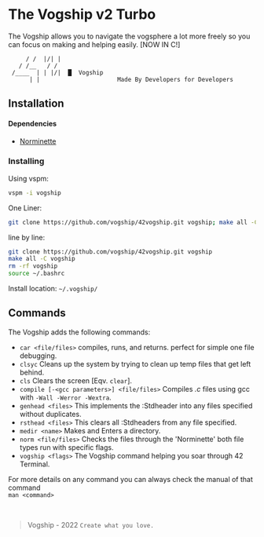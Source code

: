# The Vogship v2 Turbo
The Vogship allows you to navigate the vogsphere a lot more freely so you can focus on making and helping easily. \[NOW IN C!\]

```
     / /  |/| |
   / /__   / /
 /____  | | |/|  █  Vogship
      | |                      Made By Developers for Developers
```

## Installation
#### Dependencies
- [Norminette](https://github.com/42School/norminette "42 Norminette")

### Installing
Using vspm:
```sh
vspm -i vogship
```
One Liner:  
```sh
git clone https://github.com/vogship/42vogship.git vogship; make all -C vogship; rm -rf vogship; source ~/.bashrc
```  
line by line:
```sh
git clone https://github.com/vogship/42vogship.git vogship
make all -C vogship
rm -rf vogship
source ~/.bashrc
```

Install location: `~/.vogship/`

## Commands
The Vogship adds the following commands:
- `car <file/files>` compiles, runs, and returns. perfect for simple one file debugging.
- `clsyc` Cleans up the system by trying to clean up temp files that get left behind.
- `cls` Clears the screen \[Eqv. `clear`\].
- `compile [-<gcc parameters>] <file/files>` Compiles *.c* files using gcc with `-Wall -Werror -Wextra`.
- `genhead <files>` This implements the :Stdheader into any files specified without duplicates.
- `rsthead <files>` This clears all :Stdheaders from any file specified.
- `medir <name>` Makes and Enters a directory.
- `norm <file/files>` Checks the files through the 'Norminette' both file types run with specific flags.
- `vogship <flags>` The Vogship command helping you soar through 42 Terminal.

For more details on any command you can always check the manual of that command  
`man <command>`

&nbsp;

> Vogship - 2022
> `Create what you love.`